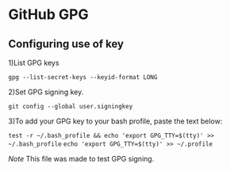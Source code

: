 # GitHub GPG

## Configuring use of key

1)List GPG keys

`gpg --list-secret-keys --keyid-format LONG`

2)Set GPG signing key.

`git config --global user.signingkey` <ID>

3)To add your GPG key to your bash profile, paste the text below:

`test -r ~/.bash_profile && echo 'export GPG_TTY=$(tty)' >> ~/.bash_profile`
`echo 'export GPG_TTY=$(tty)' >> ~/.profile`

*Note* This file was made to test GPG signing.
